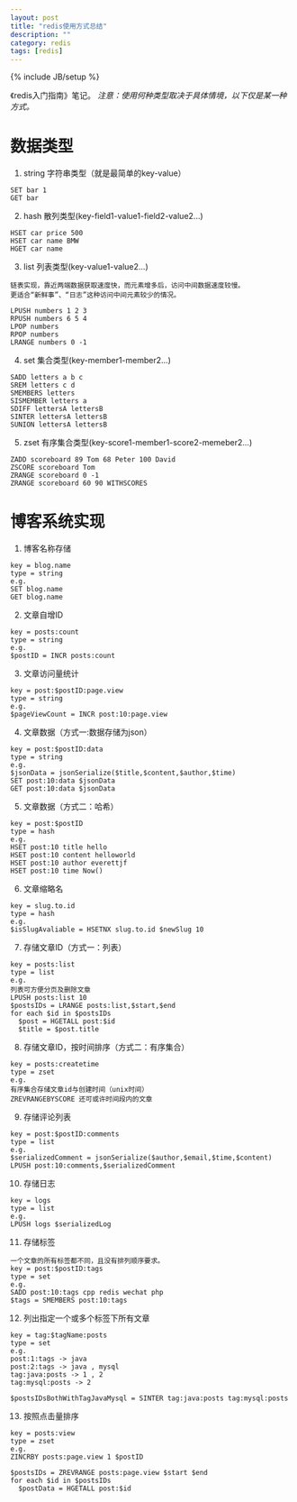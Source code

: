 ```yaml
---
layout: post
title: "redis使用方式总结"
description: ""
category: redis
tags: [redis]
---
```

{% include JB/setup %}

《redis入门指南》笔记。
*注意：使用何种类型取决于具体情境，以下仅是某一种方式。*

# 数据类型
1. string
  字符串类型（就是最简单的key-value）

  ```
  SET bar 1
  GET bar
  ```

2. hash
  散列类型(key-field1-value1-field2-value2...)
  
  ```
  HSET car price 500
  HSET car name BMW
  HGET car name
  ```

3. list
  列表类型(key-value1-value2...)
  ```
  链表实现，靠近两端数据获取速度快，而元素增多后，访问中间数据速度较慢。
  更适合“新鲜事”、“日志”这种访问中间元素较少的情况。

  LPUSH numbers 1 2 3
  RPUSH numbers 6 5 4
  LPOP numbers
  RPOP numbers
  LRANGE numbers 0 -1
  ```

4. set
  集合类型(key-member1-member2...)
  ```
  SADD letters a b c
  SREM letters c d
  SMEMBERS letters
  SISMEMBER letters a
  SDIFF lettersA lettersB
  SINTER lettersA lettersB
  SUNION lettersA lettersB
  ```
5. zset
  有序集合类型(key-score1-member1-score2-memeber2...)
  ```
  ZADD scoreboard 89 Tom 68 Peter 100 David
  ZSCORE scoreboard Tom
  ZRANGE scoreboard 0 -1
  ZRANGE scoreboard 60 90 WITHSCORES
  ```

# 博客系统实现
1. 博客名称存储
  ```
  key = blog.name
  type = string
  e.g.
  SET blog.name
  GET blog.name
  ```

2. 文章自增ID
  ```
  key = posts:count
  type = string
  e.g.
  $postID = INCR posts:count
  ```

3. 文章访问量统计
  ```
  key = post:$postID:page.view
  type = string
  e.g.
  $pageViewCount = INCR post:10:page.view

  ```
4. 文章数据（方式一:数据存储为json）
  ```
  key = post:$postID:data
  type = string
  e.g.
  $jsonData = jsonSerialize($title,$content,$author,$time)
  SET post:10:data $jsonData
  GET post:10:data $jsonData
  ```
5. 文章数据（方式二：哈希）
  ```
  key = post:$postID
  type = hash
  e.g.
  HSET post:10 title hello
  HSET post:10 content helloworld
  HSET post:10 author everettjf
  HSET post:10 time Now()
  ```
6. 文章缩略名
  ```
  key = slug.to.id
  type = hash
  e.g.
  $isSlugAvaliable = HSETNX slug.to.id $newSlug 10
  ```
7. 存储文章ID（方式一：列表）
  ```
  key = posts:list
  type = list
  e.g.
  列表可方便分页及删除文章
  LPUSH posts:list 10
  $postsIDs = LRANGE posts:list,$start,$end
  for each $id in $postsIDs
    $post = HGETALL post:$id
    $title = $post.title
  ```

8. 存储文章ID，按时间排序（方式二：有序集合）
  ```
  key = posts:createtime
  type = zset
  e.g.
  有序集合存储文章id与创建时间（unix时间）
  ZREVRANGEBYSCORE 还可或许时间段内的文章
  ```

9. 存储评论列表
  ```
  key = post:$postID:comments
  type = list
  e.g.
  $serializedComment = jsonSerialize($author,$email,$time,$content)
  LPUSH post:10:comments,$serializedComment
  ```

10. 存储日志
  ```
  key = logs
  type = list
  e.g.
  LPUSH logs $serializedLog
  ```

11. 存储标签
  ```
  一个文章的所有标签都不同，且没有排列顺序要求。
  key = post:$postID:tags
  type = set
  e.g.
  SADD post:10:tags cpp redis wechat php
  $tags = SMEMBERS post:10:tags
  ```

12. 列出指定一个或多个标签下所有文章
  ```
  key = tag:$tagName:posts
  type = set
  e.g.
  post:1:tags -> java
  post:2:tags -> java , mysql
  tag:java:posts -> 1 , 2
  tag:mysql:posts -> 2

  $postsIDsBothWithTagJavaMysql = SINTER tag:java:posts tag:mysql:posts
  ```

13. 按照点击量排序
  ```
  key = posts:view
  type = zset
  e.g.
  ZINCRBY posts:page.view 1 $postID

  $postsIDs = ZREVRANGE posts:page.view $start $end
  for each $id in $postsIDs
    $postData = HGETALL post:$id
  ```

